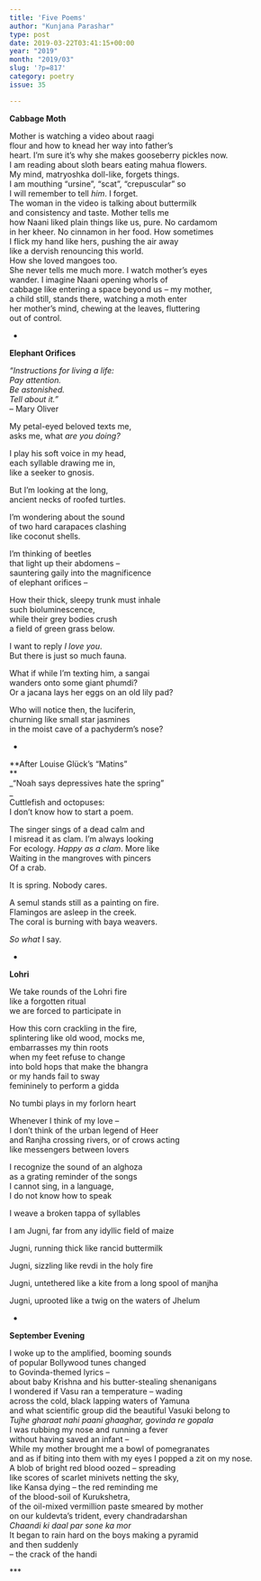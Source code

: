 ```yaml
---
title: 'Five Poems'
author: "Kunjana Parashar"
type: post
date: 2019-03-22T03:41:15+00:00
year: "2019"
month: "2019/03"
slug: '?p=817'
category: poetry
issue: 35

---
```

**Cabbage Moth**

Mother is watching a video about raagi  
flour and how to knead her way into father’s  
heart. I’m sure it’s why she makes gooseberry pickles now.  
I am reading about sloth bears eating mahua flowers.  
My mind, matryoshka doll-like, forgets things.  
I am mouthing “ursine”, “scat”, “crepuscular” so  
I will remember to tell _him_. I forget.  
The woman in the video is talking about buttermilk  
and consistency and taste. Mother tells me  
how Naani liked plain things like us, pure. No cardamom  
in her kheer. No cinnamon in her food. How sometimes  
I flick my hand like hers, pushing the air away  
like a dervish renouncing this world.  
How she loved mangoes too.  
She never tells me much more. I watch mother’s eyes  
wander. I imagine Naani opening whorls of  
cabbage like entering a space beyond us – my mother,  
a child still, stands there, watching a moth enter  
her mother’s mind, chewing at the leaves, fluttering  
out of control. 

*

**Elephant Orifices**

_“Instructions for living a life:  
Pay attention.  
Be astonished.  
Tell about it.”_  
&#8211; Mary Oliver

My petal-eyed beloved texts me,  
asks me, what _are you doing?_

I play his soft voice in my head,  
each syllable drawing me in,  
like a seeker to gnosis.

But I’m looking at the long,  
ancient necks of roofed turtles. 

I’m wondering about the sound  
of two hard carapaces clashing  
like coconut shells. 

I’m thinking of beetles  
that light up their abdomens –  
sauntering gaily into the magnificence  
of elephant orifices –

How their thick, sleepy trunk must inhale  
such bioluminescence,  
while their grey bodies crush  
a field of green grass below.

I want to reply _I love you_.  
But there is just so much fauna. 

What if while I’m texting him, a sangai  
wanders onto some giant phumdi?  
Or a jacana lays her eggs on an old lily pad?

Who will notice then, the luciferin,  
churning like small star jasmines  
in the moist cave of a pachyderm’s nose?

*

**After Louise Glück’s “Matins”  
**  
_“Noah says depressives hate the spring”  
_  
Cuttlefish and octopuses:  
I don’t know how to start a poem.

The singer sings of a dead calm and  
I misread it as clam. I’m always looking  
For ecology. _Happy as a clam_. More like  
Waiting in the mangroves with pincers  
Of a crab. 

It is spring. Nobody cares.

A semul stands still as a painting on fire.  
Flamingos are asleep in the creek.  
The coral is burning with baya weavers. 

_So what_ I say. 

*

**Lohri**

We take rounds of the Lohri fire  
like a forgotten ritual  
we are forced to participate in

How this corn crackling in the fire,  
splintering like old wood, mocks me,  
embarrasses my thin roots  
when my feet refuse to change  
into bold hops that make the bhangra  
or my hands fail to sway  
femininely to perform a gidda

No tumbi plays in my forlorn heart

Whenever I think of my love –  
I don’t think of the urban legend of Heer  
and Ranjha crossing rivers, or of crows acting  
like messengers between lovers

I recognize the sound of an alghoza  
as a grating reminder of the songs  
I cannot sing, in a language,  
I do not know how to speak

I weave a broken tappa of syllables

I am Jugni, far from any idyllic field of maize

Jugni, running thick like rancid buttermilk

Jugni, sizzling like revdi in the holy fire

Jugni, untethered like a kite from a long spool of manjha

Jugni, uprooted like a twig on the waters of Jhelum

*

**September Evening**

I woke up to the amplified, booming sounds  
of popular Bollywood tunes changed  
to Govinda-themed lyrics –  
about baby Krishna and his butter-stealing shenanigans  
I wondered if Vasu ran a temperature – wading  
across the cold, black lapping waters of Yamuna  
and what scientific group did the beautiful Vasuki belong to  
_Tujhe gharaat nahi paani ghaaghar, govinda re gopala_  
I was rubbing my nose and running a fever  
without having saved an infant –  
While my mother brought me a bowl of pomegranates  
and as if biting into them with my eyes I popped a zit on my nose.  
A blob of bright red blood oozed – spreading  
like scores of scarlet minivets netting the sky,  
like Kansa dying – the red reminding me  
of the blood-soil of Kurukshetra,  
of the oil-mixed vermillion paste smeared by mother  
on our kuldevta’s trident, every chandradarshan  
_Chaandi ki daal par sone ka mor_  
It began to rain hard on the boys making a pyramid  
and then suddenly  
– the crack of the handi

\***
